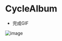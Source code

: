 # CycleAlbum

- 完成GIF 

![image](https://github.com/alangprs/CycleAlbum/blob/main/DemoImage/Simulator%20Screen%20Recording%20-%20iPhone%2013%20Pro%20-%202021-12-13%20at%2010.21.11.gif)
